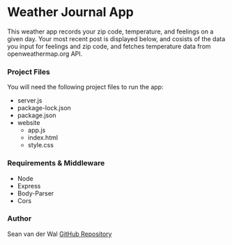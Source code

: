 # Weather Journal App
This weather app records your zip code, temperature, and feelings on a given day. Your most recent post is displayed below, and cosists of the data you input for feelings and zip code, and fetches temperature data from openweathermap.org API.

### Project Files
You will need the following project files to run the app:
* server.js
* package-lock.json
* package.json
* website
    * app.js
    * index.html
    * style.css

### Requirements & Middleware
* Node
* Express
* Body-Parser
* Cors

### Author
Sean van der Wal
[GitHub Repository](https://github.com/svanderwal2/weather-journal-app)
